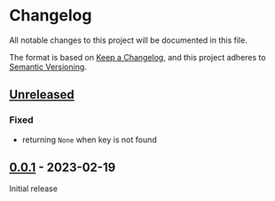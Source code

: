 # Changelog
All notable changes to this project will be documented in this file.

The format is based on [Keep a Changelog](https://keepachangelog.com/en/1.0.0/),
and this project adheres to [Semantic Versioning](https://semver.org/spec/v2.0.0.html).

## [Unreleased]

### Fixed
* returning `None` when key is not found

## [0.0.1] - 2023-02-19

Initial release

[Unreleased]: https://github.com/fmatter/humidifier/compare/v0.0.1...HEAD
[0.0.1]: https://github.com/fmatter/humidifier/compare/v0.0.1...v0.0.1